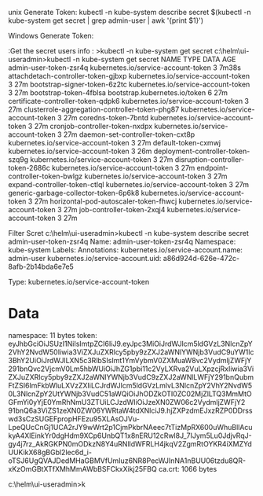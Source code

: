 
unix Generate Token: 
kubectl -n kube-system describe secret $(kubectl -n kube-system get secret | grep admin-user | awk '{print $1}')

Windows Generate Token: 

:Get the secret users info : >kubectl -n kube-system get secret
c:\helm\ui-useradmin>kubectl -n kube-system get secret
NAME                                             TYPE                                  DATA   AGE
admin-user-token-zsr4q                           kubernetes.io/service-account-token   3      7m38s
attachdetach-controller-token-gjbxp              kubernetes.io/service-account-token   3      27m
bootstrap-signer-token-6z2tc                     kubernetes.io/service-account-token   3      27m
bootstrap-token-4fblsa                           bootstrap.kubernetes.io/token         6      27m
certificate-controller-token-qdpk6               kubernetes.io/service-account-token   3      27m
clusterrole-aggregation-controller-token-phg87   kubernetes.io/service-account-token   3      27m
coredns-token-7bntd                              kubernetes.io/service-account-token   3      27m
cronjob-controller-token-nxdpx                   kubernetes.io/service-account-token   3      27m
daemon-set-controller-token-cxt8p                kubernetes.io/service-account-token   3      27m
default-token-cxmwj                              kubernetes.io/service-account-token   3      26m
deployment-controller-token-szq9g                kubernetes.io/service-account-token   3      27m
disruption-controller-token-2686c                kubernetes.io/service-account-token   3      27m
endpoint-controller-token-bwlgz                  kubernetes.io/service-account-token   3      27m
expand-controller-token-ctlql                    kubernetes.io/service-account-token   3      27m
generic-garbage-collector-token-6p6k8            kubernetes.io/service-account-token   3      27m
horizontal-pod-autoscaler-token-fhwcj            kubernetes.io/service-account-token   3      27m
job-controller-token-2xqj4                       kubernetes.io/service-account-token   3      27m



Filter Scret
c:\helm\ui-useradmin>kubectl -n kube-system describe secret admin-user-token-zsr4q
Name:         admin-user-token-zsr4q
Namespace:    kube-system
Labels:       <none>
Annotations:  kubernetes.io/service-account.name: admin-user
              kubernetes.io/service-account.uid: a86d924d-626e-472c-8afb-2b14bda6e7e5

Type:  kubernetes.io/service-account-token

Data
====
namespace:  11 bytes
token:      eyJhbGciOiJSUzI1NiIsImtpZCI6IiJ9.eyJpc3MiOiJrdWJlcm5ldGVzL3NlcnZpY2VhY2NvdW50Iiwia3ViZXJuZXRlcy5pby9zZXJ2aWNlYWNjb3VudC9uYW1lc3BhY2UiOiJrdWJlLXN5c3RlbSIsImt1YmVybmV0ZXMuaW8vc2VydmljZWFjY291bnQvc2VjcmV0Lm5hbWUiOiJhZG1pbi11c2VyLXRva2VuLXpzcjRxIiwia3ViZXJuZXRlcy5pby9zZXJ2aWNlYWNjb3VudC9zZXJ2aWNlLWFjY291bnQubmFtZSI6ImFkbWluLXVzZXIiLCJrdWJlcm5ldGVzLmlvL3NlcnZpY2VhY2NvdW50L3NlcnZpY2UtYWNjb3VudC51aWQiOiJhODZkOTI0ZC02MjZlLTQ3MmMtOGFmYi0yYjE0YmRhNmU3ZTUiLCJzdWIiOiJzeXN0ZW06c2VydmljZWFjY2
91bnQ6a3ViZS1zeXN0ZW06YWRtaW4tdXNlciJ9.hjZXPzdmEJxzRZP0DDrsswd3sCzSUGEFpropHFEzu95XLAsOJVu-LpeQUcCnGj1UCA2rJY9wWrt2p1CjmPkbrNAeec7tTizMpRX600uWhuBllAcukyA4XlEinkYr0dgHdm9XCp6UnbQT1x8nERU12cRwl8J_7IJym5Lu0JdjvRqJ-gy4j7rz_AkRGKPN0mODkzN8Y4uRNlldWFRLH4jkqV2ZgmRtOYKR4iXMZYdUUKikX68gBGbl2lec6d_i-oTSJ6UgQVAJDedMHaGBMVfUmIuz6NR8PecWJInNA1nBUU06tzdu8QR-xKzOmGBtXTfXMhMmAWbBSFCkxXikj25FBQ
ca.crt:     1066 bytes

c:\helm\ui-useradmin>k
